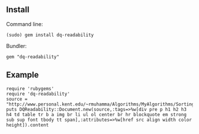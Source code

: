 Install
-------
Command line:

    (sudo) gem install dq-readability

Bundler:

    gem "dq-readability"
Example
-------
    require 'rubygems'
    require 'dq-readability'
    source = "http://www.personal.kent.edu/~rmuhamma/Algorithms/MyAlgorithms/Sorting/radixSort.htm"
    puts DQReadability::Document.new(source,:tags=>%w[div pre p h1 h2 h3 h4 td table tr b a img br li ul ol center br hr blockquote em strong sub sup font tbody tt span],:attributes=>%w[href src align width color height]).content
